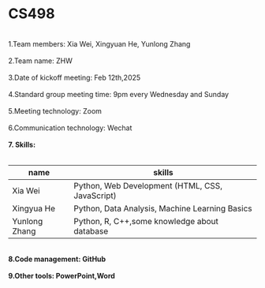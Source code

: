 # CS498

</br> 
1.Team members: Xia Wei, Xingyuan He, Yunlong Zhang
</br> 
</br> 
2.Team name: ZHW
</br> 
</br> 
3.Date of kickoff meeting: Feb 12th,2025
</br> 
</br> 
4.Standard group meeting time: 9pm every Wednesday and Sunday
</br> 
</br> 
5.Meeting technology: Zoom
</br> 
</br> 
6.Communication technology: Wechat
</br> 
</br> 
<b>7. Skills:<b>
</br> 
<br/>

|name                   |skills                       |
|-----------------------|-----------------------------|
|Xia Wei |Python, Web Development (HTML, CSS, JavaScript)|
|Xingyua He |Python, Data Analysis, Machine Learning Basics|
|Yunlong Zhang |Python, R, C++,some knowledge about database|

<br/>
8.Code management: GitHub
<br/>
<br/>
9.Other tools: PowerPoint,Word
<br/>

